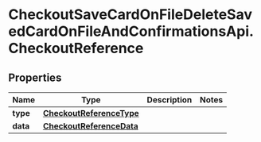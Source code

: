 # CheckoutSaveCardOnFileDeleteSavedCardOnFileAndConfirmationsApi.CheckoutReference

## Properties

Name | Type | Description | Notes
------------ | ------------- | ------------- | -------------
**type** | [**CheckoutReferenceType**](CheckoutReferenceType.md) |  | 
**data** | [**CheckoutReferenceData**](CheckoutReferenceData.md) |  | 


